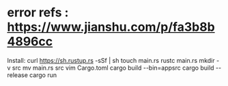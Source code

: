 # error refs : https://www.jianshu.com/p/fa3b8b4896cc
Install:
curl https://sh.rustup.rs -sSf | sh
 touch main.rs
 rustc main.rs
 mkdir -v src
 mv main.rs src
 vim Cargo.toml
cargo build --bin=appsrc
 cargo build --release
 cargo run
